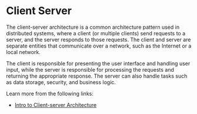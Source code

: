 # Client Server

The client-server architecture is a common architecture pattern used in distributed systems, where a client (or multiple clients) send requests to a server, and the server responds to those requests. The client and server are separate entities that communicate over a network, such as the Internet or a local network.

The client is responsible for presenting the user interface and handling user input, while the server is responsible for processing the requests and returning the appropriate response. The server can also handle tasks such as data storage, security, and business logic.

Learn more from the following links:

- [Intro to Client-server Architecture](https://cs.uwaterloo.ca/~m2nagapp/courses/CS446/1195/Arch_Design_Activity/ClientServer.pdf)